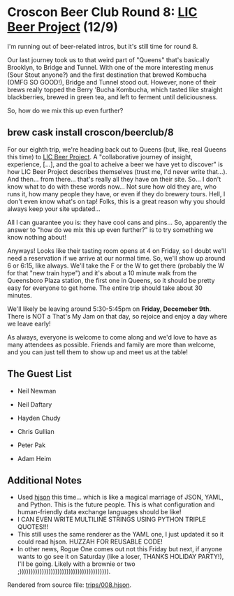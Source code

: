 # Croscon Beer Club Round 8: [LIC Beer Project](http://licbeerproject.com/) (12/9)

I'm running out of beer-related intros, but it's still time for round 8.

Our last journey took us to that weird part of "Queens" that's
basically Brooklyn, to Bridge and Tunnel. With one of the more
interesting menus (Sour Stout anyone?) and the first destination that brewed
Kombucha (OMFG SO GOOD!), Bridge and Tunnel stood out. However, none of
their brews really topped the Berry 'Bucha Kombucha, which tasted like
straight blackberries, brewed in green tea, and left to ferment until
deliciousness.

So, how do we mix this up even further?

## brew cask install croscon/beerclub/8

For our eighth trip, we're heading back out to Queens (but, like, real
Queens this time) to [LIC Beer Project](http://licbeerproject.com/).
A "collaborative journey of insight, experience, [...], and the goal to
acheive a beer we have yet to discover" is how LIC Beer Project
describes themselves (trust me, I'd never write that...). And then...
from there... that's really all they have on their site. So... I don't
know what to do with these words now... Not sure how old they are, who
runs it, how many people they have, or even if they do brewery tours.
Hell, I don't even know what's on tap! Folks, this is a great reason
why you should always keep your site updated...

All I can guarantee you is: they have cool cans and pins... So,
apparently the answer to "how do we mix this up even further?" is to
try something we know nothing about!

Anyways! Looks like their tasting room opens at 4 on Friday, so I doubt
we'll need a reservation if we arrive at our normal time. So, we'll
show up around 6 or 6:15, like always. We'll take the F or the W to get
there (probably the W for that "new train hype") and it's about a 10
minute walk from the Queensboro Plaza station, the first one in Queens,
so it should be pretty easy for everyone to get home. The entire trip
should take about 30 minutes.

We'll likely be leaving around 5:30-5:45pm on **Friday, Decemeber
9th**. There is NOT a That's My Jam on that day, so rejoice and enjoy
a day where we leave early!

As always, everyone is welcome to come along and we'd love to have as
many attendees as possible. Friends and family are more than welcome,
and you can just tell them to show up and meet us at the table!

## The Guest List


* Neil Newman

* Neil Daftary

* Hayden Chudy

* Chris Gullian

* Peter Pak

* Adam Heim

## Additional Notes

- Used [hjson](https://hjson.org/) this time... which is like a magical
  marriage of JSON, YAML, and Python. This is the future people. This
  is what configuration and human-friendly data exchange languages
  should be like!
- I CAN EVEN WRITE MULTILINE STRINGS USING PYTHON TRIPLE QUOTES!!!
- This still uses the same renderer as the YAML one, I just updated it
  so it could read hjson. HUZZAH FOR REUSABLE CODE!
- In other news, Rogue One comes out not this Friday but next, if
  anyone wants to go see it on Saturday (like a loser, THANKS HOLIDAY
  PARTY!), I'll be going. Likely with a brownie or two
  ;)))))))))))))))))))))))))))))))))))))))).

Rendered from source file: [trips/008.hjson](/trips/008.hjson).